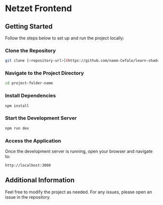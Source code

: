 # Netzet Frontend

## Getting Started

Follow the steps below to set up and run the project locally:

### Clone the Repository

```bash
git clone [<repository-url>](https://github.com/naem-Cefalo/learn-shadcn-ui)
```

### Navigate to the Project Directory

```bash
cd project-folder-name
```

### Install Dependencies

```bash
npm install
```

### Start the Development Server

```bash
npm run dev
```

### Access the Application

Once the development server is running, open your browser and navigate to:

```
http://localhost:3000
```

## Additional Information

Feel free to modify the project as needed. For any issues, please open an issue in the repository.
